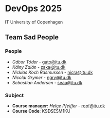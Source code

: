# DevOps 2025
IT University of Copenhagen

## Team Sad People

### People
- *Gábor Tódor* - gato@itu.dk
- *Kálny Zalán* - zaka@itu.dk
- *Nicklas Koch Rasmussen* - nicra@itu.dk
- *Nicolai Grymer* - ngry@itu.dk
- *Sebastian Andersen* - seaa@itu.dk

### Subject
- **Course manager:** *Helge Pfeiffer* - ropf@itu.dk
- **Course Code:** KSDSESM1KU